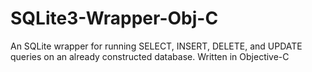 # SQLite3-Wrapper-Obj-C
An SQLite wrapper for running SELECT, INSERT, DELETE, and UPDATE queries on an already constructed database.  Written in Objective-C
